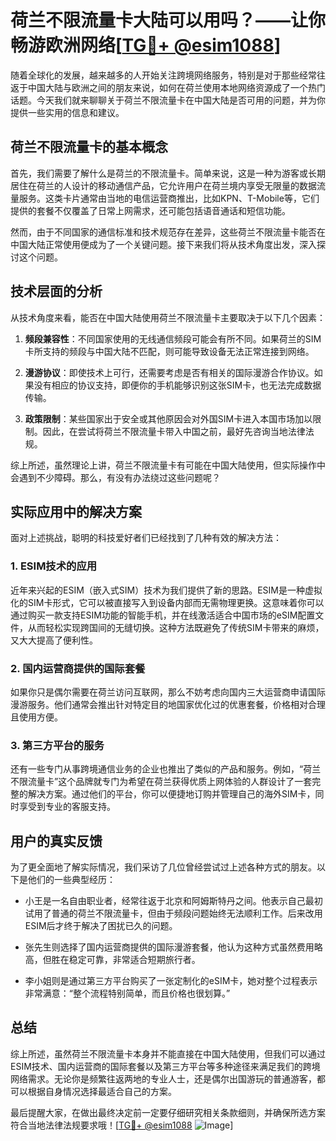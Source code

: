 # 荷兰不限流量卡大陆可以用吗？——让你畅游欧洲网络[[TG💪+ @esim1088](https://t.me/s/esim1088)]

随着全球化的发展，越来越多的人开始关注跨境网络服务，特别是对于那些经常往返于中国大陆与欧洲之间的朋友来说，如何在荷兰使用本地网络资源成了一个热门话题。今天我们就来聊聊关于荷兰不限流量卡在中国大陆是否可用的问题，并为你提供一些实用的信息和建议。

## 荷兰不限流量卡的基本概念

首先，我们需要了解什么是荷兰的不限流量卡。简单来说，这是一种为游客或长期居住在荷兰的人设计的移动通信产品，它允许用户在荷兰境内享受无限量的数据流量服务。这类卡片通常由当地的电信运营商推出，比如KPN、T-Mobile等，它们提供的套餐不仅覆盖了日常上网需求，还可能包括语音通话和短信功能。

然而，由于不同国家的通信标准和技术规范存在差异，这些荷兰不限流量卡能否在中国大陆正常使用便成为了一个关键问题。接下来我们将从技术角度出发，深入探讨这个问题。

## 技术层面的分析

从技术角度来看，能否在中国大陆使用荷兰不限流量卡主要取决于以下几个因素：

1. **频段兼容性**：不同国家使用的无线通信频段可能会有所不同。如果荷兰的SIM卡所支持的频段与中国大陆不匹配，则可能导致设备无法正常连接到网络。
   
2. **漫游协议**：即使技术上可行，还需要考虑是否有相关的国际漫游合作协议。如果没有相应的协议支持，即便你的手机能够识别这张SIM卡，也无法完成数据传输。

3. **政策限制**：某些国家出于安全或其他原因会对外国SIM卡进入本国市场加以限制。因此，在尝试将荷兰不限流量卡带入中国之前，最好先咨询当地法律法规。

综上所述，虽然理论上讲，荷兰不限流量卡有可能在中国大陆使用，但实际操作中会遇到不少障碍。那么，有没有办法绕过这些问题呢？

## 实际应用中的解决方案

面对上述挑战，聪明的科技爱好者们已经找到了几种有效的解决方法：

### 1. ESIM技术的应用

近年来兴起的ESIM（嵌入式SIM）技术为我们提供了新的思路。ESIM是一种虚拟化的SIM卡形式，它可以被直接写入到设备内部而无需物理更换。这意味着你可以通过购买一款支持ESIM功能的智能手机，并在线激活适合中国市场的eSIM配置文件，从而轻松实现跨国间的无缝切换。这种方法既避免了传统SIM卡带来的麻烦，又大大提高了便利性。

### 2. 国内运营商提供的国际套餐

如果你只是偶尔需要在荷兰访问互联网，那么不妨考虑向国内三大运营商申请国际漫游服务。他们通常会推出针对特定目的地国家优化过的优惠套餐，价格相对合理且使用方便。

### 3. 第三方平台的服务

还有一些专门从事跨境通信业务的企业也推出了类似的产品和服务。例如，“荷兰不限流量卡”这个品牌就专门为希望在荷兰获得优质上网体验的人群设计了一套完整的解决方案。通过他们的平台，你可以便捷地订购并管理自己的海外SIM卡，同时享受到专业的客服支持。

## 用户的真实反馈

为了更全面地了解实际情况，我们采访了几位曾经尝试过上述各种方式的朋友。以下是他们的一些典型经历：

- 小王是一名自由职业者，经常往返于北京和阿姆斯特丹之间。他表示自己最初试用了普通的荷兰不限流量卡，但由于频段问题始终无法顺利工作。后来改用ESIM后才终于解决了困扰已久的问题。
  
- 张先生则选择了国内运营商提供的国际漫游套餐，他认为这种方式虽然费用略高，但胜在稳定可靠，非常适合短期旅行者。

- 李小姐则是通过第三方平台购买了一张定制化的eSIM卡，她对整个过程表示非常满意：“整个流程特别简单，而且价格也很划算。”

## 总结

综上所述，虽然荷兰不限流量卡本身并不能直接在中国大陆使用，但我们可以通过ESIM技术、国内运营商的国际套餐以及第三方平台等多种途径来满足我们的跨境网络需求。无论你是频繁往返两地的专业人士，还是偶尔出国游玩的普通游客，都可以根据自身情况选择最适合自己的方案。

最后提醒大家，在做出最终决定前一定要仔细研究相关条款细则，并确保所选方案符合当地法律法规要求哦！[[TG💪+ @esim1088](https://t.me/s/esim1088) ![Image](https://i.postimg.cc/4NQfJmqS/Snipaste-2025-05-13-00-14-12.png)]
